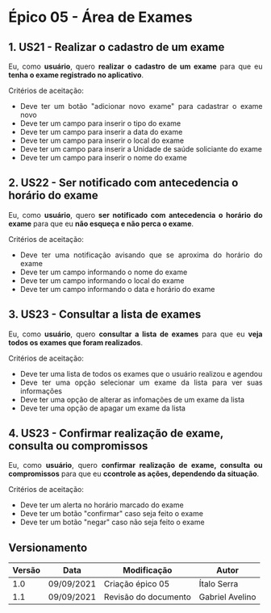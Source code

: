 # <a>Épico 05 - Área de Exames</a>

## 1. US21 - Realizar o cadastro de um exame

<div style="text-align: justify">
Eu, como <b>usuário</b>, quero <b>realizar o cadastro de um exame</b> para que eu <b>tenha o exame registrado no aplicativo</b>.
</div>

Critérios de aceitação:

- <div style="text-align: justify">Deve ter um botão "adicionar novo exame" para cadastrar o exame novo</div>
- <div style="text-align: justify">Deve ter um campo para inserir o tipo do exame</div>
- <div style="text-align: justify">Deve ter um campo para inserir a data do exame</div>
- <div style="text-align: justify">Deve ter um campo para inserir o local do exame</div>
- <div style="text-align: justify">Deve ter um campo para inserir a Unidade de saúde soliciante do exame</div>
- <div style="text-align: justify">Deve ter um campo para inserir o nome do exame</div>

## 2. US22 - Ser notificado com antecedencia o horário do exame

<div style="text-align: justify">
Eu, como <b>usuário</b>, quero <b>ser notificado com antecedencia o horário do exame</b> para que eu <b>não esqueça e não perca o exame</b>.
</div>

Critérios de aceitação:

- <div style="text-align: justify">Deve ter uma notificação avisando que se aproxima do horário do exame</div>
- <div style="text-align: justify">Deve ter um campo informando o nome do exame</div>
- <div style="text-align: justify">Deve ter um campo informando o local do exame</div>
- <div style="text-align: justify">Deve ter um campo informando o data e horário do exame</div>

## 3. US23 - Consultar a lista de exames

<div style="text-align: justify">
Eu, como <b>usuário</b>, quero <b>consultar a lista de exames</b> para que eu <b>veja todos os exames que foram realizados</b>.
</div>

Critérios de aceitação:

- <div style="text-align: justify">Deve ter uma lista de todos os exames que o usuário realizou e agendou </div>
- <div style="text-align: justify">Deve ter uma opção selecionar um exame da lista para ver suas informações</div>
- <div style="text-align: justify">Deve ter uma opção de alterar as infomações de um exame da lista</div>
- <div style="text-align: justify">Deve ter uma opção de apagar um exame da lista</div>

## 4. US23 - Confirmar realização de exame, consulta ou compromissos

<div style="text-align: justify">
Eu, como <b>usuário</b>, quero <b>confirmar realização de exame, consulta ou compromissos</b> para que eu <b>ccontrole as ações, dependendo da situação</b>.
</div>

Critérios de aceitação:

- <div style="text-align: justify">Deve ter um alerta no horário marcado do exame</div>
- <div style="text-align: justify">Deve ter um botão "confirmar" caso seja feito o exame</div>
- <div style="text-align: justify">Deve ter um botão "negar" caso não seja feito o exame</div>



## <a>Versionamento</a>
| Versão | Data | Modificação | Autor |
|--|--|--|--|
| 1.0 | 09/09/2021 | Criação épico 05 | Ítalo Serra |
| 1.1 | 09/09/2021 | Revisão do documento | Gabriel Avelino|